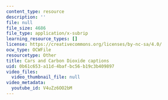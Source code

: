 ```yaml
---
content_type: resource
description: ''
file: null
file_size: 4686
file_type: application/x-subrip
learning_resource_types: []
license: https://creativecommons.org/licenses/by-nc-sa/4.0/
ocw_type: OCWFile
resourcetype: Other
title: Cars and Carbon Dioxide captions
uid: 0b61c653-a11d-4baf-bc56-b19c3b409897
video_files:
  video_thumbnail_file: null
video_metadata:
  youtube_id: V4uZz6OO2bM
---
```

